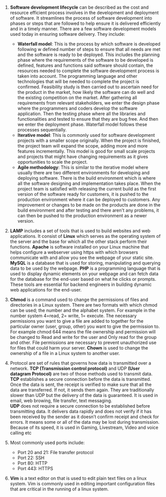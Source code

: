 1. **Software development lifecycle** can be described as the cost and resource efficient process involves in the development and deployment of software. It streamlines the process of software development into phases or steps that are followed to help ensure it is delivered efficiently and in a timely manner. There are a few software development models used today in ensuring software delivery. They include:
    - 	**Waterfall model**: This is the process by which software is developed following w defined number of steps to ensure that all needs are met and the software is ready to be deployed. This includes the planning phase where the requirements of the software to be developed is defined, features and functions said software should contain, the resources needed to complete the software development process is taken into account. The programming language and other technologies that will be needed to complete the project is confirmed. Feasibility study is then carried out to ascertain need for the product in the market, how likely the software can do well and the existing competition on the market. After gathering all requirements from relevant stakeholders, we enter the design phase where the programmers and coders develop the software application. Then the testing phase where all the libraries and functionalities and tested to ensure that they are bug free. And then we enter the deployment phase. Waterfall model follows these processes sequentially.
    - **Iterative model**: This is commonly used for software development projects with a smaller scope originally. When the project is finished, the project team will expand the scope, adding more and more features incrementally. This model is good for small scale projects and projects that might have changing requirements as it gives opportunities to scale the project. 
    - **Agile methodology**: This is similar to the iterative model where usually there are two different environments for developing and deploying software. There is the build environment which is where all the software designing and implementation takes place. When the project team is satisfied with releasing the current build as the first version of the software ready for customers, it is pushed to the production environment where it can be deployed to customers. Any improvement or changes to be made on the products are done in the build environment and after testing and there aren't any problems, it can then be pushed to the production environment as a newer version.

2. **LAMP** includes a set of tools that is used to build websites and web applications. It consist of **Linux** which serves as the operating system of the server and the base for which all the other stack perform their functions. **Apache** is software installed on your Linux machine that helps configure a webserver using https with which browsers communicate with and allow you see the webpage of your static site. **MySQL** is a database that is used for storing, manipulating and querying data to be used by the webpage. **PHP** is a programming language that is used to display dynamic elements on your webpage and can fetch data for the database for the end-user based on what he clicks or prompts. These tools are essential for backend engineers in building dynamic web applications for the end-user.
3. **Chmod** is a command used to change the permissions of files and directories in a Linux system. There are two formats with which chmod can be used; the number and the alphabet system. For example in the number system 4=read, 2= write, 1= execute. The necessary permissions you want to give a file are added to together for the particular owner (user, group, other) you want to give the permission to. For example chmod 644 means the file ownership and permission will be changed to Read and write for the user and Only read for the group and other. File permissions are necessary to prevent unauthorized use for files that could harm your server.   **Chown** is used to change the ownership of a file in a Linux system to another user. 
4. Protocol are set of rules that governs how data is transmitted over a network. **TCP (Transmission control protocol)** and UDP **(User datagram Protocol)** are two of those methods used to transmit data. **TCP** establishes a secure connection before the data is transmitted. Once the data is sent, the receipt is verified to make sure that all the data are transferred. If not, it sends them again. They are traditionally slower than UDP but the delivery of the data is guaranteed. It is used in email, web browing, file transfer, text messaging.  
**UDP** does not require a secure connection to be established before transmitting data. It delivers data rapidly and does not verify if it has been received by the sender as it doesn’t confirm receipt and check for errors. It means some or all of the data may be lost during transmission. Because of its speed, it is used in Gaming, Livestream, Video and voice calling etc
5. Most commonly used ports include:
    - Port 20 and 21: File transfer protocol
    - Port 22: SSH
    - Port 80: HTTP
    - Port 443: HTTPS
6. **Vim** is a text editor on that is used to edit plain text files on a linux system. Vim is commonly used in editing important configuration files that are critical in the running of a linux system.